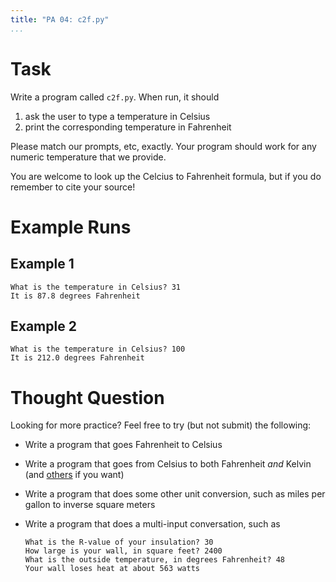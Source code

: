 ```yaml
---
title: "PA 04: c2f.py"
...
```


# Task

Write a program called `c2f.py`.
When run, it should 

1. ask the user to type a temperature in Celsius
2. print the corresponding temperature in Fahrenheit

Please match our prompts, etc, exactly.
Your program should work for any numeric temperature that we provide.

You are welcome to look up the Celcius to Fahrenheit formula, but if you do remember to cite your source!

# Example Runs

## Example 1

````
What is the temperature in Celsius? 31
It is 87.8 degrees Fahrenheit
````

## Example 2

````
What is the temperature in Celsius? 100
It is 212.0 degrees Fahrenheit
````

# Thought Question

Looking for more practice?  Feel free to try (but not submit) the following:

-   Write a program that goes Fahrenheit to Celsius
-   Write a program that goes from Celsius to both Fahrenheit *and* Kelvin (and [others](https://en.wikipedia.org/wiki/Scale_of_temperature#Conversion_table_between_different_temperature_scales) if you want)
-   Write a program that does some other unit conversion, such as miles per gallon to inverse square meters
-   Write a program that does a multi-input conversation, such as
    
    ````
    What is the R-value of your insulation? 30
    How large is your wall, in square feet? 2400
    What is the outside temperature, in degrees Fahrenheit? 48
    Your wall loses heat at about 563 watts
    ````


